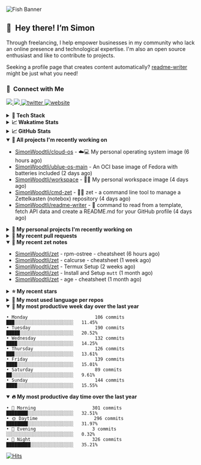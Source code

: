 ![Fish Banner](assets/fish.webp)

## 👋 &nbsp;Hey there! I’m Simon

Through freelancing, I help empower businesses in my community who lack
an online presence and technological expertise. I'm also an open source
enthusiast and like to contribute to projects.

Seeking a profile page that creates content automatically?
[readme-writer] might be just what you need!

### 🤝 &nbsp;Connect with Me

<div align="left">
<a href="https://linkedin.com/in/simonwoodtli" target="_blank">
<img src="https://img.shields.io/badge/linkedin-1E77B5?style=for-the-badge&logo=linkedin&logoColor=white alt=linkedin" />
</a>
<a href="https://github.com/simonwoodtli" target="_blank">
<img src="https://img.shields.io/badge/github-24292E?style=for-the-badge&logo=github&logoColor=white alt=github" />
</a>
<a href="https://twitter.com/simonwoodtlidev" target="_blank">
<img src="https://img.shields.io/badge/twitter-26a7de?style=for-the-badge&logo=twitter&logoColor=white" alt="twitter"/>
</a>
<a href="https://simonwoodtli.com" target="_blank">
<img src="https://img.shields.io/badge/website-E2925F?style=for-the-badge&logo=google-chrome&logoColor=white" alt="website"/>
</a>
</div>
<br/>


<details>
  <summary><b>🧰 Tech Stack</b></summary>
  <div align="center">

  ![JavaScript](https://img.shields.io/badge/-JavaScript-333333?style=flat&logo=javascript)&nbsp;
  ![HTML](https://img.shields.io/badge/-HTML-333333?style=flat&logo=HTML5)&nbsp;
  ![CSS](https://img.shields.io/badge/-CSS-333333?style=flat&logo=CSS3&logoColor=1572B6)&nbsp;
  ![Shell](https://img.shields.io/badge/-Bash-333333?style=flat&logo=shell)&nbsp;
  ![Python](https://img.shields.io/badge/-Python-333333?style=flat&logo=python)&nbsp;
  ![Go](https://img.shields.io/badge/-Go-333333?style=flat&logo=go)&nbsp;
  ![PostgreSQL](https://img.shields.io/badge/-PostgreSQL-333333?style=flat&logo=postgresql)&nbsp;
  ![MongoDB](https://img.shields.io/badge/-MongoDB-333333?style=flat&logo=mongodb)
  ![Node.js](https://img.shields.io/badge/-Node.js-333333?style=flat&logo=node.js)&nbsp;
  ![Bootstrap](https://img.shields.io/badge/-Bootstrap-333333?style=flat&logo=bootstrap&logoColor=563D7C)&nbsp;
  ![Git](https://img.shields.io/badge/-Git-333333?style=flat&logo=git)&nbsp;
  ![GitHub Actions](https://img.shields.io/badge/-GitHub%20Actions-333333?style=flat&logo=github)&nbsp;
  ![Docker](https://img.shields.io/badge/-Docker-333333?style=flat&logo=docker)&nbsp;
  ![Markdown](https://img.shields.io/badge/-Markdown-333333?style=flat&logo=markdown)&nbsp;
  ![Vim](https://img.shields.io/badge/-Vim-333333?style=flat&logo=vim)&nbsp;
  ![Linux](https://img.shields.io/badge/-Linux-333333?style=flat&logo=linux)&nbsp;
  </div>
</details>

<details>
  <summary><b>📈 Wakatime Stats</b></summary>
  <p align="center"><a href="https://wakatime.com/@SimonWoodtli">
  <img align="center" width="400" height="300" src="https://wakatime.com/share/@SimonWoodtli/7761bcef-e104-47d9-912a-dfd6bf08868b.svg" />
  </a>
  <a href="https://wakatime.com/@SimonWoodtli">
  <img align="center" width="400" height="300" src="https://wakatime.com/share/@SimonWoodtli/341953df-6a40-47b7-8220-ace4eabe0a17.svg" />
  </a></p>

  <h4><b>💬 I've been working with the following languages over the last 7 days</b></h4>

```
• YAML                           4 hrs 37 mins                  ███████░░░░░░░░░░░░░░░░░░   27.13%
• Bash                           3 hrs 44 mins                  █████░░░░░░░░░░░░░░░░░░░░   21.89%
• RPMSpec                        2 hrs 5 mins                   ███░░░░░░░░░░░░░░░░░░░░░░   12.26%
• Markdown                       1 hr 38 mins                   ██░░░░░░░░░░░░░░░░░░░░░░░   9.58%
• sh                             1 hr 21 mins                   ██░░░░░░░░░░░░░░░░░░░░░░░   7.96%
• dockerfile                     50 mins                        █░░░░░░░░░░░░░░░░░░░░░░░░   4.89%
• Docker                         47 mins                        █░░░░░░░░░░░░░░░░░░░░░░░░   4.69%
• JSON                           43 mins                        █░░░░░░░░░░░░░░░░░░░░░░░░   4.28%
• Other                          33 mins                        █░░░░░░░░░░░░░░░░░░░░░░░░   3.23%
• conf                           24 mins                        █░░░░░░░░░░░░░░░░░░░░░░░░   2.38%
• desktop                        13 mins                        ░░░░░░░░░░░░░░░░░░░░░░░░░   1.35%
• just                           1 min                          ░░░░░░░░░░░░░░░░░░░░░░░░░   0.11%
• gitconfig                      1 min                          ░░░░░░░░░░░░░░░░░░░░░░░░░   0.11%
• Vim Script                     0 secs                         ░░░░░░░░░░░░░░░░░░░░░░░░░   0.07%
• gitignore                      0 secs                         ░░░░░░░░░░░░░░░░░░░░░░░░░   0.05%
• Text                           0 secs                         ░░░░░░░░░░░░░░░░░░░░░░░░░   0.01%
```

  <h4>👷 I've been working on the following projects over the last 7 days</h4>

```
• cloud-os                       11 hrs 38 mins                 █████████████████░░░░░░░░   68.2%
• dotfiles                       2 hrs 26 mins                  ████░░░░░░░░░░░░░░░░░░░░░   14.29%
• Unknown Project                1 hr 25 mins                   ██░░░░░░░░░░░░░░░░░░░░░░░   8.39%
• Private                        44 mins                        █░░░░░░░░░░░░░░░░░░░░░░░░   4.3%
• zet                            12 mins                        ░░░░░░░░░░░░░░░░░░░░░░░░░   1.21%
• cmd-zet                        11 mins                        ░░░░░░░░░░░░░░░░░░░░░░░░░   1.17%
• ublue-main                     7 mins                         ░░░░░░░░░░░░░░░░░░░░░░░░░   0.76%
• dotfiles-old                   7 mins                         ░░░░░░░░░░░░░░░░░░░░░░░░░   0.7%
• workspace                      5 mins                         ░░░░░░░░░░░░░░░░░░░░░░░░░   0.58%
• readme-writer                  4 mins                         ░░░░░░░░░░░░░░░░░░░░░░░░░   0.4%
```

  <h4><b>🛠️ I've been working with the following editors over the last 7 days</b></h4>

```
• Vim                            17 hrs 3 mins                  █████████████████████████   100%
```

  <h4><b>💻 I've been working with the following operating systems over the last 7 days</b></h4>

```
• Linux                          17 hrs 3 mins                  █████████████████████████   100%
```

</details>

<details>
  <summary><b>📈 GitHub Stats</b></summary>
  <div align="center"><a href="https://github.com/anuraghazra/github-readme-stats"><img
  src="https://github-readme-stats.vercel.app/api?username=simonwoodtli&show_icons=true&locale=en&theme=gruvbox"
  align="center" width="40%" height="20%"/></a>
  <a href="https://github-readme-streak-stats.herokuapp.com/"><img src="https://github-readme-streak-stats.herokuapp.com/?user=simonwoodtli&theme=gruvbox"
  align="center" width="40%" height="20%"/></a>
  </div>
</details>

<details open="">
  <summary><b>👷 All projects I'm recently working on</b></summary>

* [SimonWoodtli/cloud-os](https://github.com/SimonWoodtli/cloud-os) - ☁️💻 My personal operating system image (6 hours ago)
* [SimonWoodtli/ublue-os-main](https://github.com/SimonWoodtli/ublue-os-main) - An OCI base image of Fedora with batteries included (2 days ago)
* [SimonWoodtli/workspace](https://github.com/SimonWoodtli/workspace) - 🤖🐳 My personal workspace image (4 days ago)
* [SimonWoodtli/cmd-zet](https://github.com/SimonWoodtli/cmd-zet) - 👨‍💻 zet - a command line tool to manage a  Zettelkasten (notebox) repository (4 days ago)
* [SimonWoodtli/readme-writer](https://github.com/SimonWoodtli/readme-writer) - 🤖 command to read from a template, fetch API data and create a README.md for your GitHub profile (4 days ago)

</details>
<details>
  <summary><b>🌱 My personal projects I'm recently working on</b></summary>

* [SimonWoodtli/cloud-os](https://github.com/SimonWoodtli/cloud-os) - ☁️💻 My personal operating system image (6 hours ago)
* [SimonWoodtli/ublue-os-main](https://github.com/SimonWoodtli/ublue-os-main) - An OCI base image of Fedora with batteries included (2 days ago)
* [SimonWoodtli/workspace](https://github.com/SimonWoodtli/workspace) - 🤖🐳 My personal workspace image (4 days ago)
* [SimonWoodtli/cmd-zet](https://github.com/SimonWoodtli/cmd-zet) - 👨‍💻 zet - a command line tool to manage a  Zettelkasten (notebox) repository (4 days ago)
* [SimonWoodtli/readme-writer](https://github.com/SimonWoodtli/readme-writer) - 🤖 command to read from a template, fetch API data and create a README.md for your GitHub profile (4 days ago)

</details>
<details>
  <summary><b>🔨 My recent pull requests</b></summary>

* [feat: add wireguard-generate-keys script](https://github.com/SimonWoodtli/dotfiles-old/pull/14) on [SimonWoodtli/dotfiles-old](https://github.com/SimonWoodtli/dotfiles-old) (7 months ago)
* [feat: add video-to-gif script](https://github.com/SimonWoodtli/dotfiles-old/pull/13) on [SimonWoodtli/dotfiles-old](https://github.com/SimonWoodtli/dotfiles-old) (7 months ago)
* [feat: add spoof-mac-linux script](https://github.com/SimonWoodtli/dotfiles-old/pull/12) on [SimonWoodtli/dotfiles-old](https://github.com/SimonWoodtli/dotfiles-old) (7 months ago)
* [feat: add sp-tmux script](https://github.com/SimonWoodtli/dotfiles-old/pull/11) on [SimonWoodtli/dotfiles-old](https://github.com/SimonWoodtli/dotfiles-old) (7 months ago)
* [feat: add sp script](https://github.com/SimonWoodtli/dotfiles-old/pull/10) on [SimonWoodtli/dotfiles-old](https://github.com/SimonWoodtli/dotfiles-old) (7 months ago)

</details>
<details open="">
  <summary><b>📝 My recent zet notes</b></summary>

* [SimonWoodtli/zet](https://github.com/SimonWoodtli/zet/tree/3d9625f8bc632c595fa8b28b6f6f09026dd9eec2/20230418171555) - rpm-ostree - cheatsheet (6 hours ago)
* [SimonWoodtli/zet](https://github.com/SimonWoodtli/zet/tree/ac39e3c3413746ceaca835b27435b1307b8ece5a/20230405141750) - calcurse - cheatsheet (1 week ago)
* [SimonWoodtli/zet](https://github.com/SimonWoodtli/zet/tree/048ec158f111c6e045c75a30f62ef4ab1aee72f4/20230402010650) - Termux Setup (2 weeks ago)
* [SimonWoodtli/zet](https://github.com/SimonWoodtli/zet/tree/922c07ce713a428d56ac4af1b8c8572533e26066/20230317140539) - Install and Setup `mutt` (1 month ago)
* [SimonWoodtli/zet](https://github.com/SimonWoodtli/zet/tree/322a3fb47e64015a1a697c6d21b3cdecf50d3f05/20230315195114) - age - cheatsheet (1 month ago)

</details>
<details>
  <summary><b>⭐ My recent stars</b></summary>

* [lm-sys/FastChat](https://github.com/lm-sys/FastChat) - The release repo for "Vicuna: An Open Chatbot Impressing GPT-4" (2 weeks ago)
* [mozilla/sops](https://github.com/mozilla/sops) - Simple and flexible tool for managing secrets (1 month ago)
* [casey/just](https://github.com/casey/just) - 🤖 Just a command runner (1 month ago)
* [ublue-os/main](https://github.com/ublue-os/main) - An OCI base image of Fedora with batteries included (1 month ago)
* [ublue-os/boxkit](https://github.com/ublue-os/boxkit) - A blingier starting image for Toolbx and Distrobox. (1 month ago)

</details>
<details>
  <summary><b>💬 My most used language per repos</b></summary>

```
• Shell                          8 repos                        ██████████████░░░░░░░░░░░   57.14%
• JavaScript                     1 repo                         ██░░░░░░░░░░░░░░░░░░░░░░░   7.14%
• CSS                            3 repos                        █████░░░░░░░░░░░░░░░░░░░░   21.43%
• Nix                            1 repo                         ██░░░░░░░░░░░░░░░░░░░░░░░   7.14%
• HTML                           1 repo                         ██░░░░░░░░░░░░░░░░░░░░░░░   7.14%
```

</details>
<details open="">
  <summary><b>📆 My most productive week day over the last year</b></summary>

```
• Monday                         106 commits                    ███░░░░░░░░░░░░░░░░░░░░░░   11.45%
• Tuesday                        190 commits                    █████░░░░░░░░░░░░░░░░░░░░   20.52%
• Wednesday                      132 commits                    ████░░░░░░░░░░░░░░░░░░░░░   14.25%
• Thursday                       126 commits                    ███░░░░░░░░░░░░░░░░░░░░░░   13.61%
• Friday                         139 commits                    ████░░░░░░░░░░░░░░░░░░░░░   15.01%
• Saturday                       89 commits                     ██░░░░░░░░░░░░░░░░░░░░░░░   9.61%
• Sunday                         144 commits                    ████░░░░░░░░░░░░░░░░░░░░░   15.55%
```

</details>
<details open="">
  <summary><b>🔥 My most productive day time over the last year</b></summary>

```
• 🌅 Morning                     301 commits                    ████████░░░░░░░░░░░░░░░░░   32.51%
• 🌞 Daytime                     296 commits                    ████████░░░░░░░░░░░░░░░░░   31.97%
• 🌇 Evening                     3 commits                      ░░░░░░░░░░░░░░░░░░░░░░░░░   0.32%
• 🌃 Night                       326 commits                    █████████░░░░░░░░░░░░░░░░   35.21%
```

</details>

[![Hits](https://hits.seeyoufarm.com/api/count/incr/badge.svg?url=https%3A%2F%2Fgithub.com%2Fsimonwoodtli&count_bg=%23689D6A&title_bg=%23282828&icon=&icon_color=%23E7E7E7&title=views+%28today+%2F+total%29&edge_flat=false)](https://hits.seeyoufarm.com)

[readme-writer]: <https://github.com/SimonWoodtli/readme-writer>
